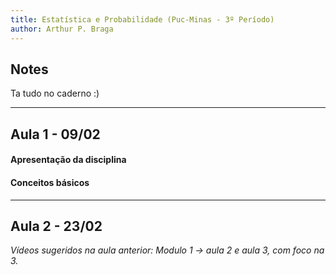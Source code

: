 ```yaml
---
title: Estatística e Probabilidade (Puc-Minas - 3º Período)
author: Arthur P. Braga
---
```


## Notes

Ta tudo no caderno :)

---

## Aula 1 - 09/02

#### Apresentação da disciplina

#### Conceitos básicos

---

## Aula 2 - 23/02

*Vídeos sugeridos na aula anterior: Modulo 1 -> aula 2 e aula 3, com foco na 3.*